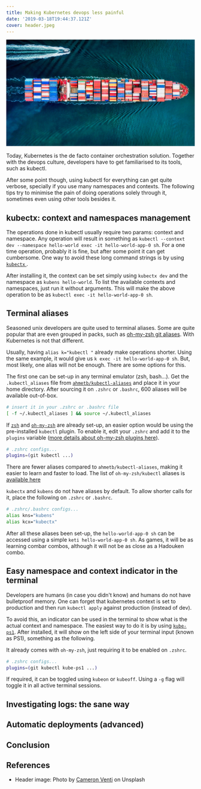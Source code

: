 ```yaml
---
title: Making Kubernetes devops less painful
date: '2019-03-18T19:44:37.121Z'
cover: header.jpeg
---
```


![Photo by Cameron Venti on Unsplash](./header.jpeg)

Today, Kubernetes is the de facto container orchestration solution. Together with the devops culture, developers have to get familiarised to its tools, such as kubectl.

After some point though, using kubectl for everything can get quite verbose, specially if you use many namespaces and contexts. The following tips try to minimise the pain of doing operations solely through it, sometimes even using other tools besides it.

## kubectx: context and namespaces management

The operations done in kubectl usually require two params: context and namespace. Any operation will result in something as `kubectl --context dev --namespace hello-world exec -it hello-world-app-0 sh`. For a one time operation, probably it is fine, but after some point it can get cumbersome. One way to avoid these long command strings is by using [ `kubectx` ](https://github.com/ahmetb/kubectx).

After installing it, the context can be set simply using `kubectx dev` and the namespace as `kubens hello-world`. To list the available contexts and namespaces, just run it without arguments. This will make the above operation to be as `kubectl exec -it hello-world-app-0 sh`.

## Terminal aliases

Seasoned unix developers are quite used to terminal aliases. Some are quite popular that are even grouped in packs, such as [oh-my-zsh git aliases](https://github.com/robbyrussell/oh-my-zsh/blob/master/plugins/git/git.plugin.zsh). With Kubernetes is not that different.

Usually, having `alias k="kubectl "` already make operations shorter. Using the same example, it would give us `k exec -it hello-world-app-0 sh`. But, most likely, one alias will not be enough. There are some options for this.

The first one can be set-up in any terminal emulator (zsh, bash...). Get the `.kubectl_aliases` file from [`ahmetb/kubectl-aliases`](https://github.com/ahmetb/kubectl-aliases) and place it in your home directory. After sourcing it on `.zshrc` or `.bashrc`, 600 aliases will be available out-of-box.

```bash
# insert it in your .zshrc or .bashrc file
[ -f ~/.kubectl_aliases ] && source ~/.kubectl_aliases
```

If [`zsh`](http://zsh.sourceforge.net/) and [`oh-my-zsh`](https://ohmyz.sh/) are already set-up, an easier option would be using the pre-installed `kubectl` plugin. To enable it, edit your `.zshrc` and add it to the `plugins` variable ([more details about oh-my-zsh plugins here](https://github.com/robbyrussell/oh-my-zsh#plugins)).

```bash
# .zshrc configs...
plugins=(git kubectl ...)
```

There are fewer aliases compared to `ahmetb/kubectl-aliases`, making it easier to learn and faster to load. The list of `oh-my-zsh/kubectl` aliases is [ available here ](https://github.com/robbyrussell/oh-my-zsh/tree/master/plugins/kubectl)

`kubectx` and `kubens` do not have aliases by default. To allow shorter calls for it, place the following on `.zshrc` or `.bashrc`.

```bash
# .zshrc/.bashrc configs...
alias kns="kubens"
alias kcx="kubectx"
```

After all these aliases been set-up, the `hello-world-app-0 sh` can be accessed using a simple `keti hello-world-app-0 sh`. As games, it will be as learning combar combos, although it will not be as close as a Hadouken combo.

## Easy namespace and context indicator in the terminal

Developers are humans (in case you didn't know) and humans do not have bulletproof memory. One can forget that kubernetes context is set to production and then run `kubectl apply` against production (instead of dev).

To avoid this, an indicator can be used in the terminal to show what is the actual context and namespace. The easiest way to do it is by using [`kube-ps1`](https://github.com/jonmosco/kube-ps1). After installed, it will show on the left side of your terminal input (known as PS1), something as the following.

It already comes with `oh-my-zsh`, just requiring it to be enabled on `.zshrc`.

```bash
# .zshrc configs...
plugins=(git kubectl kube-ps1 ...)
```

If required, it can be toggled using `kubeon` or `kubeoff`. Using a `-g` flag will toggle it in all active terminal sessions.

## Investigating logs: the sane way

## Automatic deployments (advanced)

## Conclusion

## References

- Header image: Photo by [Cameron Venti](https://unsplash.com/photos/QtETdXXR7gs?utm_source=unsplash&utm_medium=referral&utm_content=creditCopyText) on Unsplash
